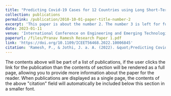 ```yaml
---
title: "Predicting Covid-19 Cases for 12 Countries using Long Short-Term Memory"
collection: publications
permalink: /publication/2010-10-01-paper-title-number-2
excerpt: 'This paper is about the number 2. The number 3 is left for future work.'
date: 2023-01-11
venue: 'International Conference on Engineering and Emerging Technologies (ICEET), IEEE'
paperurl: /files/Pranav Ramesh Research Paper 1.pdf
link: 'https://doi.org/10.1109/ICEET56468.2022.10006845'
citation: 'Ramesh, P., & Jothi, J. a. A. (2022). &quot;Predicting Covid-19 Cases for 12 Countries using Long Short-Term Memory.&quot; <i>2022 International Conference on Engineering and Emerging Technologies</i> (ICEET), https://doi.org/10.1109/ICEET56468.2022.10006845.'
---
```


The contents above will be part of a list of publications, if the user clicks the link for the publication than the contents of section will be rendered as a full page, allowing you to provide more information about the paper for the reader. When publications are displayed as a single page, the contents of the above "citation" field will automatically be included below this section in a smaller font.
